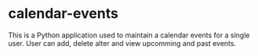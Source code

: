 # calendar-events

This is a Python application used to maintain a calendar events for a single user. User can add, delete alter and view upcomming and past events.
